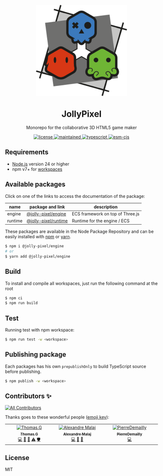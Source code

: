 <p align="center">
<img width="300" src="https://github.com/JollyPixel/.github/blob/main/logo.png?raw=true" alt="openally">
</p>

<p align="center">
  <h1 align="center">JollyPixel</h1>
</p>

<p align="center">
  Monorepo for the collaborative 3D HTML5 game maker
</p>

<p align="center">
  <a href="https://github.com/JollyPixel/editor">
    <img src="https://img.shields.io/github/license/JollyPixel/editor?style=for-the-badge" alt="license">
  </a>
  <a href="https://github.com/JollyPixel/editor">
    <img src="https://img.shields.io/maintenance/yes/2025?style=for-the-badge" alt="maintained">
  </a>
  <a href="https://github.com/JollyPixel/editor">
    <img src="https://img.shields.io/badge/Typescript-294E80.svg?style=for-the-badge&logo=typescript" alt="typescript">
  </a>
  <a href="https://github.com/JollyPixel/editor">
    <img src="https://img.shields.io/static/v1?&label=module&message=ESM%20and%20CJS&color=9cf&style=for-the-badge" alt="esm-cjs">
  </a>
</p>

## Requirements
- [Node.js](https://nodejs.org/en/) version 24 or higher
- npm v7+ for [workspaces](https://docs.npmjs.com/cli/v7/using-npm/workspaces)

## Available packages

Click on one of the links to access the documentation of the package:

| name | package and link | description |
| --- | --- | --- | 
| engine | [@jolly-pixel/engine](./packages/engine) | ECS framework on top of Three.js |
| runtime | [@jolly-pixel/runtime](./packages/runtime) | Runtime for the engine / ECS |

These packages are available in the Node Package Repository and can be easily installed with [npm](https://docs.npmjs.com/getting-started/what-is-npm) or [yarn](https://yarnpkg.com).
```bash
$ npm i @jolly-pixel/engine
# or
$ yarn add @jolly-pixel/engine
```

## Build
To install and compile all workspaces, just run the following command at the root

```bash
$ npm ci
$ npm run build
```

## Test
Running test with npm workspace:

```bash
$ npm run test -w <workspace>
```

## Publishing package
Each packages has his own `prepublishOnly` to build TypeScript source before publishing.

```bash
$ npm publish -w <workspace>
```

## Contributors ✨

<!-- ALL-CONTRIBUTORS-BADGE:START - Do not remove or modify this section -->
[![All Contributors](https://img.shields.io/badge/all_contributors-3-orange.svg?style=flat-square)](#contributors-)
<!-- ALL-CONTRIBUTORS-BADGE:END -->

Thanks goes to these wonderful people ([emoji key](https://allcontributors.org/docs/en/emoji-key)):

<!-- ALL-CONTRIBUTORS-LIST:START - Do not remove or modify this section -->
<!-- prettier-ignore-start -->
<!-- markdownlint-disable -->
<table>
  <tbody>
    <tr>
      <td align="center" valign="top" width="14.28%"><a href="https://github.com/fraxken"><img src="https://avatars.githubusercontent.com/u/4438263?v=4?s=100" width="100px;" alt="Thomas.G"/><br /><sub><b>Thomas.G</b></sub></a><br /><a href="https://github.com/JollyPixel/editor/commits?author=fraxken" title="Code">💻</a> <a href="https://github.com/JollyPixel/editor/commits?author=fraxken" title="Documentation">📖</a> <a href="https://github.com/JollyPixel/editor/issues?q=author%3Afraxken" title="Bug reports">🐛</a> <a href="https://github.com/JollyPixel/editor/commits?author=fraxken" title="Tests">⚠️</a> <a href="#security-fraxken" title="Security">🛡️</a></td>
      <td align="center" valign="top" width="14.28%"><a href="https://github.com/AlexandreMalaj"><img src="https://avatars.githubusercontent.com/u/32218832?v=4?s=100" width="100px;" alt="Alexandre Malaj"/><br /><sub><b>Alexandre Malaj</b></sub></a><br /><a href="https://github.com/JollyPixel/editor/commits?author=AlexandreMalaj" title="Code">💻</a> <a href="https://github.com/JollyPixel/editor/commits?author=AlexandreMalaj" title="Documentation">📖</a> <a href="https://github.com/JollyPixel/editor/issues?q=author%3AAlexandreMalaj" title="Bug reports">🐛</a></td>
      <td align="center" valign="top" width="14.28%"><a href="https://github.com/PierreDemailly"><img src="https://avatars.githubusercontent.com/u/39910767?v=4?s=100" width="100px;" alt="PierreDemailly"/><br /><sub><b>PierreDemailly</b></sub></a><br /><a href="https://github.com/JollyPixel/editor/commits?author=PierreDemailly" title="Code">💻</a></td>
    </tr>
  </tbody>
</table>

<!-- markdownlint-restore -->
<!-- prettier-ignore-end -->

<!-- ALL-CONTRIBUTORS-LIST:END -->

## License
MIT
